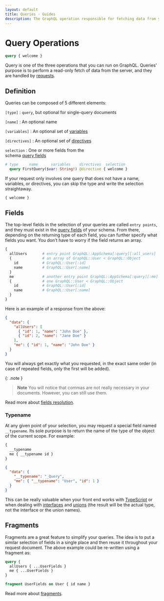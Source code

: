 ```yaml
---
layout: default
title: Queries - Guides
description: The GraphQL operation responsible for fetching data from your API
---
```


# Query Operations

```graphql
query { welcome }
```

Query is one of the three operations that you can run on GraphQL. Queries' purpose
is to perform a read-only fetch of data from the server, and they are handled
by [requests](/guides/request).

## Definition

Queries can be composed of 5 different elements:

`[type]`
: `query`, but optional for single-query documents

`[name]`
: An optional name

`[variables]`
: An optional set of [variables](/guides/request#variables)

`[directives]`
: An optional set of [directives](/guides/directives)

`selection`
: One or more fields from the<br/>schema [query fields](/guides/schemas#fields)

```graphql
# type     name      variables    directives  selection
  query FirstQuery($var: String!) @directive { welcome }
```

If your request only involves one query that does not have a name, variables,
or directives, you can skip the type and write the selection straightaway.

```graphql
{ welcome }
```

## Fields

The top-level fields in the selection of your queries are called `entry points`,
and they must exist in the [query fields](/guides/schemas#fields) of your schema.
From there, depending on the returning type of each field, you can further specify
what fields you want. You don't have to worry if the field returns an array.

```graphql
{
  allUsers       # entry point GraphQL::AppSchema[:query][:all_users]
  {              # an array of GraphQL::User < GraphQL::Object
    id           # GraphQL::User[:id]
    name         # GraphQL::User[:name]
  }
  me             # another entry point GraphQL::AppSchema[:query][:me]
  {              # one GraphQL::User < GraphQL::Object
    id           # GraphQL::User[:id]
    name         # GraphQL::User[:name]
  }
}
```

Here is an example of a response from the above:

```json
{
  "data": {
    "allUsers": [
      { "id": 1, "name": "John Doe" },
      { "id": 2, "name": "Jane Doe" }
    ],
    "me": { "id": 1, "name": "John Doe" }
  }
}
```

You will always get exactly what you requested, in the exact same order (in case of repeated
fields, only the first will be added).

{: .note }
> **Note**
> You will notice that commas are not really necessary in your documents.
> However, you can still use them.

Read more about [fields resolution](/guides/request#resolving).

### Typename

At any given point of your selection, you may request a special field named `__typename`. Its
sole purpose is to return the name of the type of the object of the current scope. For example:

```graphql
{
  __typename
  me { __typename id }
}
```

```json
{
  "data": {
    "__typename": "_Query",
    "me": { "__typename": "User", "id": 1 }
  }
}
```

This can be really valuable when your front end works with
<a href="https://www.typescriptlang.org/" target="_blank" rel="external nofollow">TypeScript</a>
or when dealing with
[interfaces](/guides/interfaces) and [unions](/guides/unions) (the result will be the actual type,
not the interface or the union names).

## Fragments

Fragments are a great feature to simplify your queries. The idea is to put a similar selection
of fields in a single place and then reuse it throughout your request document. The above
example could be re-written using a fragment as:

```graphql
query {
  allUsers { ...UserFields }
  me { ...UserFields }
}

fragment UserFields on User { id name }
```

Read more about [fragments](/guides/fragments).
